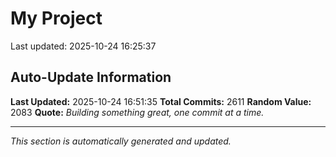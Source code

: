 # My Project


Last updated: 2025-10-24 16:25:37


























































































































































































































































































































































































































































































































































































































































































































































































































































































































































































































































































































































































































































































































































































































































































































































































































































































































































































































































































































































































































































































































































































































































































































































































































































































































































































































































































































































































































































































































































































































































































































## Auto-Update Information

**Last Updated:** 2025-10-24 16:51:35
**Total Commits:** 2611
**Random Value:** 2083
**Quote:** _Building something great, one commit at a time._

---
_This section is automatically generated and updated._